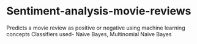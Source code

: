 # Sentiment-analysis-movie-reviews
Predicts a movie review as positive or negative using machine learning concepts
Classifiers used- Naive Bayes, Multinomial Naive Bayes
